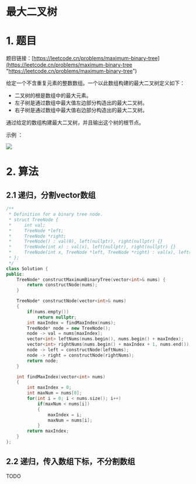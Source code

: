 # 最大二叉树

# 1. 题目

题目链接：[https://leetcode.cn/problems/maximum-binary-tree](https://leetcode.cn/problems/maximum-binary-tree "https://leetcode.cn/problems/maximum-binary-tree")

给定一个不含重复元素的整数数组。一个以此数组构建的最大二叉树定义如下：

- 二叉树的根是数组中的最大元素。
- 左子树是通过数组中最大值左边部分构造出的最大二叉树。
- 右子树是通过数组中最大值右边部分构造出的最大二叉树。

通过给定的数组构建最大二叉树，并且输出这个树的根节点。

示例 ：

![](https://code-thinking-1253855093.file.myqcloud.com/pics/20210204154534796.png)

# 2. 算法

## 2.1 递归，分割vector数组

```c++
/**
 * Definition for a binary tree node.
 * struct TreeNode {
 *     int val;
 *     TreeNode *left;
 *     TreeNode *right;
 *     TreeNode() : val(0), left(nullptr), right(nullptr) {}
 *     TreeNode(int x) : val(x), left(nullptr), right(nullptr) {}
 *     TreeNode(int x, TreeNode *left, TreeNode *right) : val(x), left(left), right(right) {}
 * };
 */
class Solution {
public:
    TreeNode* constructMaximumBinaryTree(vector<int>& nums) {
        return constructNode(nums);
    }

    TreeNode* constructNode(vector<int>& nums)
    {
        if(nums.empty())
            return nullptr;
        int maxIndex = findMaxIndex(nums);
        TreeNode* node = new TreeNode();
        node -> val = nums[maxIndex];
        vector<int> leftNums(nums.begin(), nums.begin() + maxIndex);
        vector<int> rightNums(nums.begin() + maxIndex + 1, nums.end());
        node -> left = constructNode(leftNums);
        node -> right = constructNode(rightNums);
        return node;
    }

    int findMaxIndex(vector<int> nums)
    {
        int maxIndex = 0;
        int maxNum = nums[0];
        for(int i = 0; i < nums.size(); i++)
            if(maxNum < nums[i])
            {
                maxIndex = i;
                maxNum = nums[i];
            }
        return maxIndex;
    }
};
```

## 2.2 递归，传入数组下标，不分割数组

TODO
